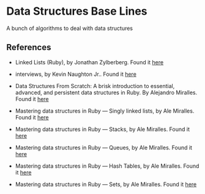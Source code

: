 # Data Structures Base Lines
A bunch of algorithms to deal with data structures 


## References
* Linked Lists (Ruby), by Jonathan Zylberberg. Found it [here](https://medium.com/@zylberberg.jonathan/linked-lists-f656bd22f2fa)

* interviews, by Kevin Naughton Jr.. Found it [here](https://github.com/kdn251/interviews#graph-algorithms)

* Data Structures From Scratch: A brisk introduction to essential, advanced, and persistent data structures in Ruby. By Alejandro Miralles. Found it [here](https://www.amazon.com/gp/product/B07MZZT6SW)

* Mastering data structures in Ruby — Singly linked lists, by Ale Miralles. Found it [here](https://medium.com/amiralles/mastering-data-structures-in-ruby-linked-lists-708347a30360)

* Mastering data structures in Ruby — Stacks, by Ale Miralles. Found it [here](https://medium.com/amiralles/stacks-are-a-special-kind-of-linked-lists-that-allow-us-to-efficiently-store-retrieve-data-in-last-9efab58fd100)  

* Mastering data structures in Ruby — Queues, by Ale Miralles. Found it [here](https://medium.com/amiralles/mastering-data-structures-in-ruby-queues-350a89fa8f79)

* Mastering data structures in Ruby — Hash Tables, by Ale Miralles. Found it [here](https://medium.com/amiralles/mastering-data-structures-in-ruby-hash-tables-2f74ae0a3fe0)

* Mastering data structures in Ruby — Sets, by Ale Miralles. Found it [here](https://medium.com/amiralles/mastering-data-structures-in-ruby-sets-5d674169cd2d)